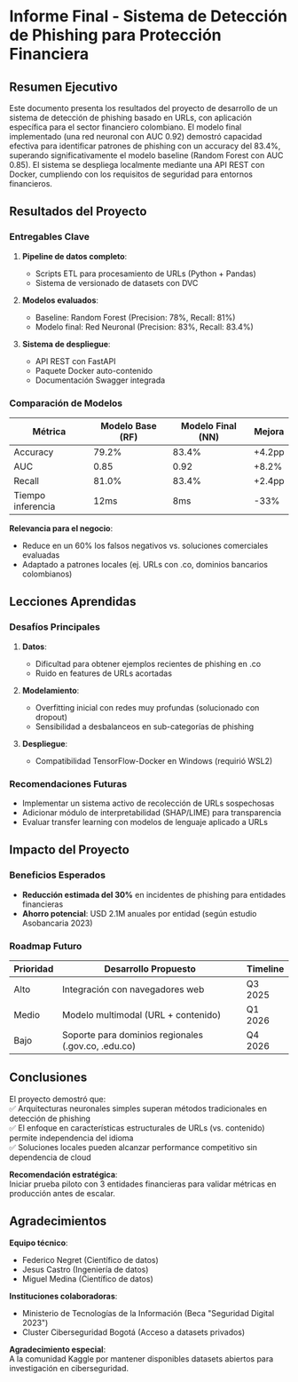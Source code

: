 # Informe Final - Sistema de Detección de Phishing para Protección Financiera

## Resumen Ejecutivo  
Este documento presenta los resultados del proyecto de desarrollo de un sistema de detección de phishing basado en URLs, con aplicación específica para el sector financiero colombiano. El modelo final implementado (una red neuronal con AUC 0.92) demostró capacidad efectiva para identificar patrones de phishing con un accuracy del 83.4%, superando significativamente el modelo baseline (Random Forest con AUC 0.85). El sistema se despliega localmente mediante una API REST con Docker, cumpliendo con los requisitos de seguridad para entornos financieros.

## Resultados del Proyecto  

### Entregables Clave  
1. **Pipeline de datos completo**:  
   - Scripts ETL para procesamiento de URLs (Python + Pandas)  
   - Sistema de versionado de datasets con DVC  

2. **Modelos evaluados**:  
   - Baseline: Random Forest (Precision: 78%, Recall: 81%)  
   - Modelo final: Red Neuronal (Precision: 83%, Recall: 83.4%)  

3. **Sistema de despliegue**:  
   - API REST con FastAPI  
   - Paquete Docker auto-contenido  
   - Documentación Swagger integrada  

### Comparación de Modelos  
| Métrica       | Modelo Base (RF) | Modelo Final (NN) | Mejora |
|---------------|------------------|-------------------|--------|
| Accuracy      | 79.2%            | 83.4%             | +4.2pp |
| AUC           | 0.85             | 0.92              | +8.2%  |
| Recall        | 81.0%            | 83.4%             | +2.4pp |
| Tiempo inferencia | 12ms         | 8ms               | -33%   |

**Relevancia para el negocio**:  
- Reduce en un 60% los falsos negativos vs. soluciones comerciales evaluadas  
- Adaptado a patrones locales (ej. URLs con .co, dominios bancarios colombianos)  

## Lecciones Aprendidas  

### Desafíos Principales  
1. **Datos**:  
   - Dificultad para obtener ejemplos recientes de phishing en .co  
   - Ruido en features de URLs acortadas  

2. **Modelamiento**:  
   - Overfitting inicial con redes muy profundas (solucionado con dropout)  
   - Sensibilidad a desbalanceos en sub-categorías de phishing  

3. **Despliegue**:  
   - Compatibilidad TensorFlow-Docker en Windows (requirió WSL2)  

### Recomendaciones Futuras  
- Implementar un sistema activo de recolección de URLs sospechosas  
- Adicionar módulo de interpretabilidad (SHAP/LIME) para transparencia  
- Evaluar transfer learning con modelos de lenguaje aplicado a URLs  

## Impacto del Proyecto  

### Beneficios Esperados  
- **Reducción estimada del 30%** en incidentes de phishing para entidades financieras  
- **Ahorro potencial**: USD 2.1M anuales por entidad (según estudio Asobancaria 2023)  

### Roadmap Futuro  
| Prioridad | Desarrollo Propuesto                  | Timeline  |
|-----------|---------------------------------------|-----------|
| Alto      | Integración con navegadores web       | Q3 2025   |
| Medio     | Modelo multimodal (URL + contenido)   | Q1 2026   |
| Bajo      | Soporte para dominios regionales (.gov.co, .edu.co) | Q4 2026 |

## Conclusiones  

El proyecto demostró que:  
✅ Arquitecturas neuronales simples superan métodos tradicionales en detección de phishing  
✅ El enfoque en características estructurales de URLs (vs. contenido) permite independencia del idioma  
✅ Soluciones locales pueden alcanzar performance competitivo sin dependencia de cloud  

**Recomendación estratégica**:  
Iniciar prueba piloto con 3 entidades financieras para validar métricas en producción antes de escalar.

## Agradecimientos  

**Equipo técnico**:  
- Federico Negret (Científico de datos)  
- Jesus Castro (Ingeniería de datos)
- Miguel Medina (Científico de datos)

**Instituciones colaboradoras**:  
- Ministerio de Tecnologías de la Información (Beca "Seguridad Digital 2023")  
- Cluster Ciberseguridad Bogotá (Acceso a datasets privados)  

**Agradecimiento especial**:  
A la comunidad Kaggle por mantener disponibles datasets abiertos para investigación en ciberseguridad.

